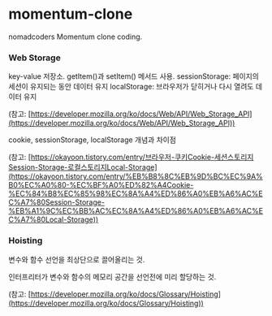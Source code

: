 # momentum-clone

nomadcoders Momentum clone coding.

### Web Storage

key-value 저장소. getItem()과 setItem() 메서드 사용.
sessionStorage: 페이지의 세션이 유지되는 동안 데이터 유지
localStorage: 브라우저가 닫히거나 다시 열려도 데이터 유지

(참고: [https://developer.mozilla.org/ko/docs/Web/API/Web_Storage_API](https://developer.mozilla.org/ko/docs/Web/API/Web_Storage_API))

cookie, sessionStorage, localStorage 개념과 차이점

(참고: [https://okayoon.tistory.com/entry/브라우저-쿠키Cookie-세션스토리지Session-Storage-로컬스토리지Local-Storage](https://okayoon.tistory.com/entry/%EB%B8%8C%EB%9D%BC%EC%9A%B0%EC%A0%80-%EC%BF%A0%ED%82%A4Cookie-%EC%84%B8%EC%85%98%EC%8A%A4%ED%86%A0%EB%A6%AC%EC%A7%80Session-Storage-%EB%A1%9C%EC%BB%AC%EC%8A%A4%ED%86%A0%EB%A6%AC%EC%A7%80Local-Storage))

### Hoisting

변수와 함수 선언을 최상단으로 끌어올리는 것.

인터프리터가 변수와 함수의 메모리 공간을 선언전에 미리 할당하는 것.

(참고: [https://developer.mozilla.org/ko/docs/Glossary/Hoisting](https://developer.mozilla.org/ko/docs/Glossary/Hoisting))
